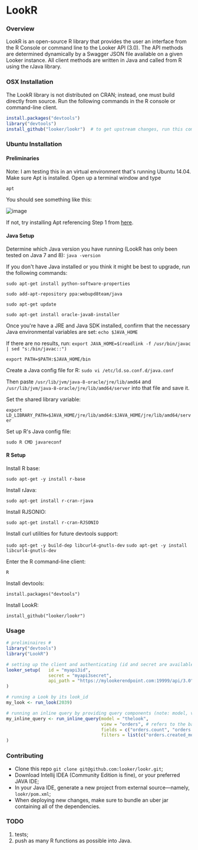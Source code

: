 # LookR
### Overview
LookR is an open-source R library that provides the user an interface from the R Console or command line to the Looker API (3.0). The API methods are determined dynamically by a Swagger JSON file available on a given Looker instance. All client methods are written in Java and called from R using the rJava library.


### OSX Installation

The LookR library is not distributed on CRAN; instead, one must build directly from source. Run the following commands in the R console or command-line client.

```R
install.packages("devtools")
library("devtools")
install_github("looker/lookr")	# to get upstream changes, run this command periodically
```
### Ubuntu Installation

#### Preliminaries
Note: I am testing this in an virtual environment that's running Ubuntu 14.04. Make sure Apt is installed. Open up a terminal window and type

`apt`

You should see something like this:

![image](https://cloud.githubusercontent.com/assets/2467394/14268697/ecba665a-fa92-11e5-8128-38a7edfd1326.png)

If not, try installing Apt referencing Step 1 from [here](https://www.digitalocean.com/community/tutorials/how-to-set-up-r-on-ubuntu-14-04).

#### Java Setup
Determine which Java version you have running (LookR has only been tested on Java 7 and 8):
`java -version`

If you don't have Java installed or you think it might be best to upgrade, run the following commands:

`sudo apt-get install python-software-properties`

`sudo add-apt-repository ppa:webupd8team/java`

`sudo apt-get update`

`sudo apt-get install oracle-java8-installer`

Once you're have a JRE and Java SDK installed, confirm that the necessary Java environmental variables are set:
`echo $JAVA_HOME`

If there are no results, run:
`export JAVA_HOME=$(readlink -f /usr/bin/javac | sed "s:/bin/javac::")`

`export PATH=$PATH:$JAVA_HOME/bin`

Create a Java config file for R:
`sudo vi /etc/ld.so.conf.d/java.conf`

Then paste `/usr/lib/jvm/java-8-oracle/jre/lib/amd64` and `/usr/lib/jvm/java-8-oracle/jre/lib/amd64/server` into that file and save it.

Set the shared library variable:

`export LD_LIBRARY_PATH=$JAVA_HOME/jre/lib/amd64:$JAVA_HOME/jre/lib/amd64/server`

Set up R's Java config file:

`sudo R CMD javareconf`

#### R Setup
Install R base:

`sudo apt-get -y install r-base`

Install rJava:

`sudo apt-get install r-cran-rjava`

Install RJSONIO:

`sudo apt-get install r-cran-RJSONIO`

Install curl utilities for future devtools support:

`sudo apt-get -y build-dep libcurl4-gnutls-dev`
`sudo apt-get -y install libcurl4-gnutls-dev`

Enter the R command-line client:

`R`

Install devtools:

`install.packages("devtools")`

Install LookR:

`install_github("looker/lookr")`


### Usage
```R
# preliminaires #
library("devtools")
library("LookR")

# setting up the client and authenticating (id and secret are available on your Looker instance)
looker_setup(	id = "myapi3id",
				secret = "myapi3secret",
				api_path = "https://mylookerendpoint.com:19999/api/3.0"
)

# running a Look by its look_id
my_look <- run_look(2039)

# running an inline query by providing query components (note: model, view, and fields are required parameters)
my_inline_query <- run_inline_query(model = "thelook",
									view = "orders", # refers to the base view, or the name of the explore from which you are querying from
									fields = c("orders.count", "orders.created_month")
									filters = list(c("orders.created_month", "90 days"), c("orders.status", "complete"))
)
```
### Contributing
- Clone this repo `git clone git@github.com:looker/lookr.git`;
- Download Intellij IDEA (Community Edition is fine), or your preferred JAVA IDE;
- In your Java IDE, generate a new project from external source—namely, `lookr/pom.xml`;
- When deploying new changes, make sure to bundle an uber jar containing all of the dependencies.

### TODO
1. tests;
2. push as many R functions as possible into Java.
